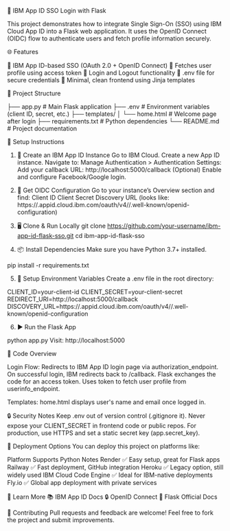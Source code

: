 🔐 IBM App ID SSO Login with Flask

This project demonstrates how to integrate Single Sign-On (SSO) using IBM Cloud App ID into a Flask web application. It uses the OpenID Connect (OIDC) flow to authenticate users and fetch profile information securely.

🌐 Features

🔑 IBM App ID-based SSO (OAuth 2.0 + OpenID Connect)
👤 Fetches user profile using access token
🔄 Login and Logout functionality
📁 .env file for secure credentials
🌟 Minimal, clean frontend using Jinja templates

📁 Project Structure

├── app.py                  # Main Flask application
├── .env                    # Environment variables (client ID, secret, etc.)
├── templates/
│   └── home.html           # Welcome page after login
├── requirements.txt        # Python dependencies
└── README.md               # Project documentation

🔧 Setup Instructions

1. 🔐 Create an IBM App ID Instance
Go to IBM Cloud.
Create a new App ID instance.
Navigate to: Manage Authentication > Authentication Settings:
Add your callback URL: http://localhost:5000/callback
(Optional) Enable and configure Facebook/Google login.

2. 🔑 Get OIDC Configuration
Go to your instance’s Overview section and find:
Client ID
Client Secret
Discovery URL (looks like: https://<region>.appid.cloud.ibm.com/oauth/v4/<tenant-id>/.well-known/openid-configuration)

3. 🖥️ Clone & Run Locally
git clone https://github.com/your-username/ibm-app-id-flask-sso.git 
cd ibm-app-id-flask-sso

4. 📦 Install Dependencies
Make sure you have Python 3.7+ installed.

pip install -r requirements.txt

5. 🧪 Setup Environment Variables
Create a .env file in the root directory:

CLIENT_ID=your-client-id
CLIENT_SECRET=your-client-secret
REDIRECT_URI=http://localhost:5000/callback
DISCOVERY_URL=https://<region>.appid.cloud.ibm.com/oauth/v4/<tenant-id>/.well-known/openid-configuration

6. ▶️ Run the Flask App

python app.py
Visit: http://localhost:5000

📄 Code Overview

Login Flow:
Redirects to IBM App ID login page via authorization_endpoint.
On successful login, IBM redirects back to /callback.
Flask exchanges the code for an access token.
Uses token to fetch user profile from userinfo_endpoint.

Templates:
home.html displays user's name and email once logged in.

🔒 Security Notes
Keep .env out of version control (.gitignore it).
Never expose your CLIENT_SECRET in frontend code or public repos.
For production, use HTTPS and set a static secret key (app.secret_key).

🚀 Deployment Options
You can deploy this project on platforms like:

Platform	Supports Python	Notes
Render	✅	Easy setup, great for Flask apps
Railway	✅	Fast deployment, GitHub integration
Heroku	✅	Legacy option, still widely used
IBM Cloud Code Engine	✅	Ideal for IBM-native deployments
Fly.io	✅	Global app deployment with private services

🧠 Learn More
📚 IBM App ID Docs
🔒 OpenID Connect
🐍 Flask Official Docs

🤝 Contributing
Pull requests and feedback are welcome!
Feel free to fork the project and submit improvements.